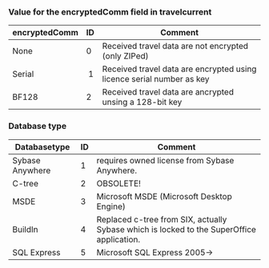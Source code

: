 
### Value for the encryptedComm field in travelcurrent

| encryptedComm | ID | Comment |
|---|---|---|
| None | 0 | Received travel data are not encrypted (only ZIPed) |
| Serial |  1 | Received travel data are encrypted using licence serial number as key |
| BF128 | 2 | Received travel data are ancrypted unsing a 128-bit key |

### Database type

| Databasetype | ID | Comment |
|---|---|---|
| Sybase Anywhere | 1 | requires owned license from Sybase Anywhere. |
| C-tree | 2 | OBSOLETE! |
| MSDE | 3 | Microsoft MSDE (Microsoft Desktop Engine) |
| BuildIn | 4 | Replaced c-tree from SIX, actually Sybase which is locked to the SuperOffice application. |
| SQL Express | 5 | Microsoft SQL Express 2005-&gt; |
